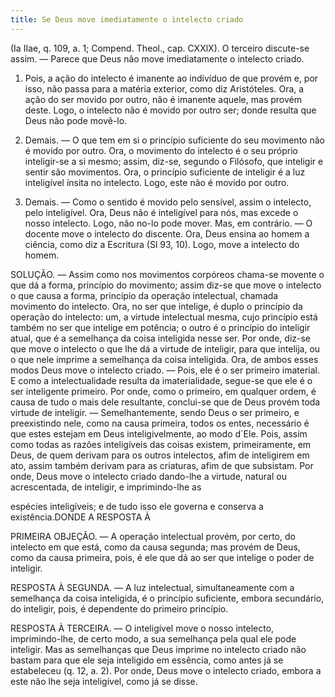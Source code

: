 ```yaml
---
title: Se Deus move imediatamente o intelecto criado
---
```


(Ia IIae, q. 109, a. 1; Compend. Theol., cap. CXXlX).
  O terceiro discute-se assim. — Parece que Deus não move imediatamente o intelecto criado.  

1. Pois, a ação do intelecto é imanente ao indivíduo de que provém e, por isso, não passa para a matéria exterior, como diz Aristóteles. Ora, a ação do ser movido por outro, não é imanente aquele, mas provém deste. Logo, o intelecto não é movido por outro ser; donde resulta que Deus não pode movê-lo.  

2. Demais. — O que tem em si o princípio suficiente do seu movimento não é movido por outro. Ora, o movimento do intelecto é o seu próprio inteligir-se a si mesmo; assim, diz-se, segundo o Filósofo, que inteligir e sentir são movimentos. Ora, o princípio suficiente de inteligir é a luz inteligível ínsita no intelecto. Logo, este não é movido por outro.  

3. Demais. — Como o sentido é movido pelo sensível, assim o intelecto, pelo inteligível. Ora, Deus não é inteligível para nós, mas excede o nosso intelecto. Logo, não no-lo pode mover.  Mas, em contrário. — O docente move o intelecto do discente. Ora, Deus ensina ao homem a ciência, como diz a Escritura (Sl 93, 10). Logo, move a intelecto do homem.  

SOLUÇÃO. — Assim como nos movimentos corpóreos chama-se movente o que dá a forma, princípio do movimento; assim diz-se que move o intelecto o que causa a forma, princípio da operação intelectual, chamada movimento do intelecto. Ora, no ser que intelige, é duplo o princípio da operação do intelecto: um, a virtude intelectual mesma, cujo princípio está também no ser que intelige em potência; o outro é o princípio do inteligir atual, que é a semelhança da coisa inteligida nesse ser.  Por onde, diz-se que move o intelecto o que lhe dá a virtude de inteligir, para que intelija, ou o que nele imprime a semelhança da coisa inteligida. Ora, de ambos esses modos Deus move o intelecto criado. — Pois, ele é o ser primeiro imaterial. E como a intelectualidade resulta da imaterialidade, segue-se que ele é o ser inteligente primeiro. Por onde, como o primeiro, em qualquer ordem, é causa de tudo o mais dele resultante, conclui-se que de Deus provém toda virtude de inteligir. — Semelhantemente, sendo Deus o ser primeiro, e preexistindo nele, como na causa primeira, todos os entes, necessário é que estes estejam em Deus inteligivelmente, ao modo d´Ele. Pois, assim como todas as razões inteligíveis das coisas existem, primeiramente, em Deus, de quem derivam para os outros intelectos, afim de inteligirem em ato, assim também derivam para as criaturas, afim de que subsistam. Por onde, Deus move o intelecto criado dando-lhe a virtude, natural ou acrescentada, de inteligir, e imprimindo-lhe as 

espécies inteligíveis; e de tudo isso ele governa e conserva a existência.DONDE A RESPOSTA À 

PRIMEIRA OBJEÇÃO. — A operação intelectual provém, por certo, do intelecto em que está, como da causa segunda; mas provém de Deus, como da causa primeira, pois, é ele que dá ao ser que intelige o poder de inteligir.  

RESPOSTA À SEGUNDA. — A luz intelectual, simultaneamente com a semelhança da coisa inteligida, é o princípio suficiente, embora secundário, do inteligir, pois, é dependente do primeiro princípio.  

RESPOSTA À TERCEIRA. — O inteligível move o nosso intelecto, imprimindo-lhe, de certo modo, a sua semelhança pela qual ele pode inteligir. Mas as semelhanças que Deus imprime no intelecto criado não bastam para que ele seja inteligido em essência, como antes já se estabeleceu (q. 12, a. 2). Por onde, Deus move o intelecto criado, embora a este não lhe seja inteligível, como já se disse.
